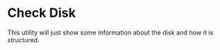 # Check Disk

This utility will just show some information about the disk and how it is structured.
